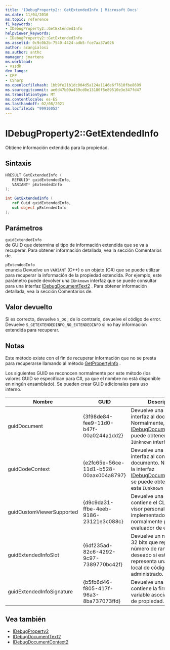 ```yaml
---
title: 'IDebugProperty2:: GetExtendedInfo | Microsoft Docs'
ms.date: 11/04/2016
ms.topic: reference
f1_keywords:
- IDebugProperty2::GetExtendedInfo
helpviewer_keywords:
- IDebugProperty2::GetExtendedInfo
ms.assetid: 0c9c0b2b-7540-4424-adb5-fce7aa37a026
author: acangialosi
ms.author: anthc
manager: jmartens
ms.workload:
- vssdk
dev_langs:
- CPP
- CSharp
ms.openlocfilehash: 1bb9fe21b1dc004d5a124a1146e6f7610fbe8699
ms.sourcegitcommit: ae6d47b09a439cd0e13180f5e89510e3e347fd47
ms.translationtype: MT
ms.contentlocale: es-ES
ms.lasthandoff: 02/08/2021
ms.locfileid: "99916052"
---
```

# <a name="idebugproperty2getextendedinfo"></a>IDebugProperty2::GetExtendedInfo
Obtiene información extendida para la propiedad.

## <a name="syntax"></a>Sintaxis

```cpp
HRESULT GetExtendedInfo ( 
   REFGUID* guidExtendedInfo,
   VARIANT* pExtendedInfo
);
```

```csharp
int GetExtendedInfo ( 
   ref Guid guidExtendedInfo,
   out object pExtendedInfo
);
```

## <a name="parameters"></a>Parámetros
`guidExtendedInfo`\
de GUID que determina el tipo de información extendida que se va a recuperar. Para obtener información detallada, vea la sección Comentarios de.

`pExtendedInfo`\
enuncia Devuelve un `VARIANT` (C++) o un objeto (C#) que se puede utilizar para recuperar la información de la propiedad extendida. Por ejemplo, este parámetro puede devolver una `IUnknown` interfaz que se puede consultar para una interfaz [IDebugDocumentText2](../../../extensibility/debugger/reference/idebugdocumenttext2.md) . Para obtener información detallada, vea la sección Comentarios de.

## <a name="return-value"></a>Valor devuelto
 Si es correcto, devuelve `S_OK` ; de lo contrario, devuelve el código de error. Devuelve `S_GETEXTENDEDINFO_NO_EXTENDEDINFO` si no hay información extendida para recuperar.

## <a name="remarks"></a>Notas
 Este método existe con el fin de recuperar información que no se presta para recuperarse llamando al método [GetPropertyInfo](../../../extensibility/debugger/reference/idebugproperty2-getpropertyinfo.md) .

 Los siguientes GUID se reconocen normalmente por este método (los valores GUID se especifican para C#, ya que el nombre no está disponible en ningún ensamblado). Se pueden crear GUID adicionales para uso interno.

|Nombre|GUID|Descripción|
|----------|----------|-----------------|
|guidDocument|{3f98de84-fee9-11d0-b47f-00a0244a1dd2}|Devuelve una `IUnknown` interfaz al documento. Normalmente, la interfaz [IDebugDocumentText2](../../../extensibility/debugger/reference/idebugdocumenttext2.md) se puede obtener desde esta `IUnknown` interfaz.|
|guidCodeContext|{e2fc65e-56ce-11d1-b528-00aax004a8797}|Devuelve una `IUnknown` interfaz al contexto del documento. Normalmente, la interfaz [IDebugDocumentContext2](../../../extensibility/debugger/reference/idebugdocumentcontext2.md) se puede obtener desde esta `IUnknown` interfaz.|
|guidCustomViewerSupported|{d9c9da31-ffbe-4eeb-9186-23121e3c088c}|Devuelve una cadena que contiene el CLSID de un visor personalizado, implementado normalmente por un evaluador de expresiones.|
|guidExtendedInfoSlot|{6df235ad-82c6-4292-9c97-7389770bc42f}|Devuelve un número de 32 bits que representa el número de ranura deseado si esta propiedad representa una dirección local de código administrado.|
|guidExtendedInfoSignature|{b5fb6d46-f805-417f-96a3-8ba737073ffd}|Devuelve una cadena que contiene la firma de la variable asociada al objeto de propiedad.|

## <a name="see-also"></a>Vea también
- [IDebugProperty2](../../../extensibility/debugger/reference/idebugproperty2.md)
- [IDebugDocumentText2](../../../extensibility/debugger/reference/idebugdocumenttext2.md)
- [IDebugDocumentContext2](../../../extensibility/debugger/reference/idebugdocumentcontext2.md)
